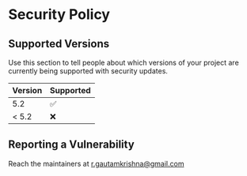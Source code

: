 # Security Policy

## Supported Versions

Use this section to tell people about which versions of your project are
currently being supported with security updates.

| Version | Supported          |
| ------- | ------------------ |
| 5.2   | :white_check_mark: |
| < 5.2   | :x:                |

## Reporting a Vulnerability

Reach the maintainers at r.gautamkrishna@gmail.com
